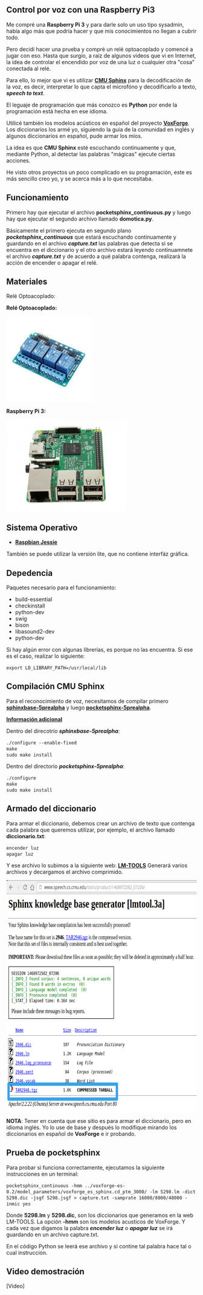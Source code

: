 Control por voz con una Raspberry Pi3
---
Me compré una **Raspberry Pi 3** y para darle solo un uso tipo sysadmin, había algo más que podría hacer y que mis conocimientos no llegan a cubrir todo.

Pero decidí hacer una prueba y compré un relé optoacoplado y comencé a jugar con eso. Hasta que surgío, a raíz de algunos videos que vi en Internet, la idea de controlar el encendido por voz de una luz o cualquier otra "cosa" conectada al relé.

Para ello, lo mejor que vi es utilizar **[CMU Sphinx](http://cmusphinx.sourceforge.net/)** para la decodificación de la voz, es decir, interpretar lo que capta el microfóno y decodificarlo a texto, ***speech to text***.

El leguaje de programación que más conozco es **Python** por ende la programación está hecha en ese idioma.

Utilicé también los modelos acústicos en español del proyecto **[VoxForge](http://www.voxforge.org/es)**. Los diccionarios los armé yo, siguiendo la guia de la comunidad en inglés y algunos diccionarios en español, pude armar los míos.

La idea es que **CMU Sphinx** esté escuchando continuamente y que, mediante Python, al detectar las palabras "mágicas" ejecute ciertas acciones.

He visto otros proyectos un poco complicado en su programación, este es más sencillo creo yo, y se acerca más a lo que necesitaba.

Funcionamiento
---

Primero hay que ejecutar el archivo **pocketsphinx_continuous.py** y luego hay que ejecutar el segundo archivo llamado **domotica.py**.

Básicamente el primero ejecuta en segundo plano ***pocketsphinx_continuous*** que estará escuchando continuamente y guardando en el archivo ***capture.txt*** las palabras que detecta si se encuentra en el diccionario y el otro archivo estará leyendo continuamnete el archivo ***capture.txt*** y de acuerdo a qué palabra contenga, realizará la acción de encender o apagar el relé.

Materiales
---
Relé Optoacoplado:

**Relé Optoacoplado:**

![](imagenes/rele_optoacoplado.jpg) 

**Raspberry Pi 3:**

<img src="imagenes/raspberry-pi3.jpg" alt="Smiley face" height="240" width="320"> 

Sistema Operativo
---
* **[Raspbian Jessie](https://www.raspberrypi.org/downloads/raspbian/)**

También se puede utilizar la versión lite, que no contiene interfáz gráfica.

Depedencia
----
Paquetes necesario para el funcionamiento:

* build-essential
* checkinstall
* python-dev
* swig
* bison
* libasound2-dev
* python-dev

Si hay algún error con algunas librerías, es porque no las encuentra. Si ese es el caso, realizar lo siguiente:

	export LD_LIBRARY_PATH=/usr/local/lib

Compilación CMU Sphinx
---
Para el reconocimiento de voz, necesitamos de compilar primero   [**sphinxbase-5prealpha**](http://ufpr.dl.sourceforge.net/project/cmusphinx/sphinxbase/5prealpha/sphinxbase-5prealpha.tar.gz) y luego [**pocketsphinx-5prealpha**](http://ufpr.dl.sourceforge.net/project/cmusphinx/pocketsphinx/5prealpha/pocketsphinx-5prealpha.tar.gz).

**[Información adicional](https://element2048.wordpress.com/2007/03/09/comando-make-y-configure/)**

Dentro del direcotrio ***sphinxbase-5prealpha***:

	./configure --enable-fixed
	make
	sudo make install

Dentro del directorio ***pocketsphinx-5prealpha***: 

	./configure
	make
	sudo make install

Armado del diccionario
---
Para armar el diccionario, debemos crear un archivo de texto que contenga cada palabra que queremos utilizar, por ejemplo, el archivo llamado **diccionario.txt**:

	encender luz
	apagar luz

Y ese archivo lo subimos a la siguiente web: **[LM-TOOLS](www.speech.cs.cmu.edu/tools/lmtool-new.html)**
Generará varios archivos y decargamos el archivo comprimido.

 <img src="imagenes/LM-TOOLS.png" alt="Smiley face" height="610" width="720"> 

**NOTA**: Tener en cuenta que ese sitio es para armar el diccionario, pero en idioma inglés. Yo lo use de base y después lo modifique mirando los diccionarios en español de **VoxForge** e ir probando.

Prueba de pocketsphinx
---
Para probar si funciona correctamente, ejecutamos la siguiente instrucciones en un terminal:

	pocketsphinx_continuous -hmm ../voxforge-es-0.2/model_parameters/voxforge_es_sphinx.cd_ptm_3000/ -lm 5298.lm -dict 5298.dic -jsgf 5298.jsgf > capture.txt -samprate 16000/8000/48000 -inmic yes

Donde **5298.lm** y **5298.dic**, son los diccionarios que generamos en la web LM-TOOLS. La opción **-hmm** son los modelos acusticos de VoxForge.
Y cada vez que digamos la palabra ***encender luz*** o ***apagar luz*** se irá guardando en un archivo capture.txt.

En el código Python se leerá ese archivo y si contine tal palabra hace tal o cual instrucción.

Video demostración
---
[Video]
